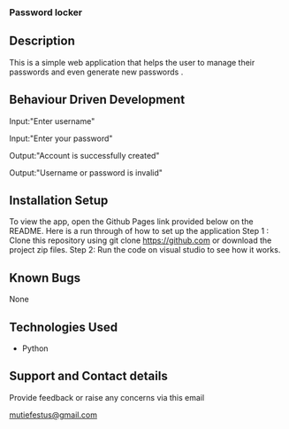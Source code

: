 ### Password locker

## Description
This is a simple web application that helps the user to manage their passwords and even generate new passwords .

## Behaviour Driven Development
Input:"Enter username"

Input:"Enter your password"

Output:"Account is successfully created"

Output:"Username or password is invalid"


## Installation Setup
To view the app, open the Github Pages link provided below on the README. Here is a run through of how to set up the application Step 1 : Clone this repository using git clone https://github.com or download the project zip files. Step 2: Run the code on visual studio to see how it works.

## Known Bugs
None

## Technologies Used
* Python

## Support and Contact details
Provide feedback or raise any concerns via this email

mutiefestus@gmail.com


